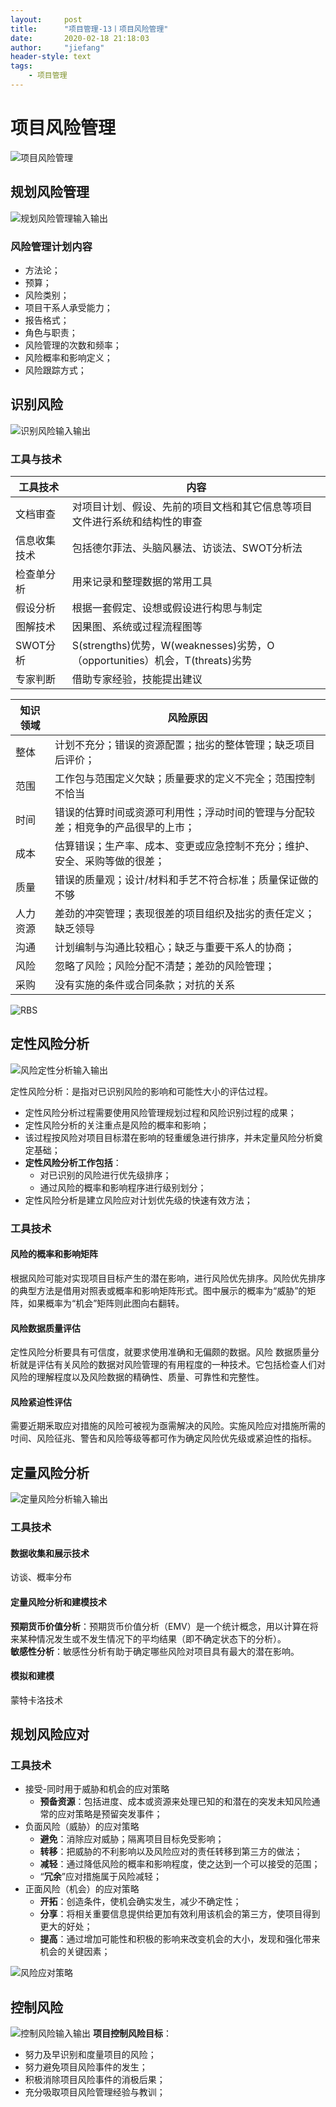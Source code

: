 ```yaml
---
layout:     post
title:      "项目管理-13丨项目风险管理"
date:       2020-02-18 21:18:03
author:     "jiefang"
header-style: text
tags:
    - 项目管理
---
```

# 项目风险管理

![项目风险管理](https://s2.ax1x.com/2020/02/18/3ky4l6.png)

## 规划风险管理
![规划风险管理输入输出](https://s2.ax1x.com/2020/02/18/3k6khn.png)

### 风险管理计划内容
- 方法论；
- 预算；
- 风险类别；
- 项目干系人承受能力；
- 报告格式；
- 角色与职责；
- 风险管理的次数和频率；
- 风险概率和影响定义；
- 风险跟踪方式；

## 识别风险
![识别风险输入输出](https://s2.ax1x.com/2020/02/18/3kcS81.png)

### 工具与技术


工具技术 | 内容
---|---
文档审查 | 对项目计划、假设、先前的项目文档和其它信息等项目文件进行系统和结构性的审查
信息收集技术|包括德尔菲法、头脑风暴法、访谈法、SWOT分析法
检查单分析|用来记录和整理数据的常用工具
假设分析|根据一套假定、设想或假设进行构思与制定
图解技术|因果图、系统或过程流程图等
SWOT分析|S(strengths)优势，W(weaknesses)劣势，O（opportunities）机会，T(threats)劣势
专家判断|借助专家经验，技能提出建议


知识领域 | 风险原因
---|---
整体|计划不充分；错误的资源配置；拙劣的整体管理；缺乏项目后评价；
范围|工作包与范围定义欠缺；质量要求的定义不完全；范围控制不恰当
时间|错误的估算时间或资源可利用性；浮动时间的管理与分配较差；相竞争的产品很早的上市；
成本|估算错误；生产率、成本、变更或应急控制不充分；维护、安全、采购等做的很差；
质量|错误的质量观；设计/材料和手艺不符合标准；质量保证做的不够
人力资源|差劲的冲突管理；表现很差的项目组织及拙劣的责任定义；缺乏领导
沟通|计划编制与沟通比较粗心；缺乏与重要干系人的协商；
风险|忽略了风险；风险分配不清楚；差劲的风险管理；
采购|没有实施的条件或合同条款；对抗的关系

![RBS](https://s2.ax1x.com/2020/02/18/3kg560.md.png)

## 定性风险分析
![风险定性分析输入输出](https://s2.ax1x.com/2020/02/18/3kgzX6.png)

定性风险分析：是指对已识别风险的影响和可能性大小的评估过程。
- 定性风险分析过程需要使用风险管理规划过程和风险识别过程的成果；
- 定性风险分析的关注重点是风险的概率和影响；
- 该过程按风险对项目目标潜在影响的轻重缓急进行排序，并未定量风险分析奠定基础；
- **定性风险分析工作包括**：
    - 对已识别的风险进行优先级排序；
    - 通过风险的概率和影响程序进行级别划分；
- 定性风险分析是建立风险应对计划优先级的快速有效方法；

### 工具技术
#### 风险的概率和影响矩阵
根据风险可能对实现项目目标产生的潜在影响，进行风险优先排序。风险优先排序的典型方法是借用对照表或概率和影响矩阵形式。图中展示的概率为“威胁”的矩阵，如果概率为“机会”矩阵则此图向右翻转。

#### 风险数据质量评估
定性风险分析要具有可信度，就要求使用准确和无偏颇的数据。风险
数据质量分析就是评估有关风险的数据对风险管理的有用程度的一种技术。它包括检查人们对风险的理解程度以及风险数据的精确性、质量、可靠性和完整性。

#### 风险紧迫性评估
需要近期釆取应对措施的风险可被视为亟需解决的风险。实施风险应对措施所需的吋间、风险征兆、警告和风险等级等都可作为确定风险优先级或紧迫性的指标。

## 定量风险分析
![定量风险分析输入输出](https://s2.ax1x.com/2020/02/18/3kXPMT.png)
### 工具技术
#### 数据收集和展示技术
访谈、概率分布
#### 定量风险分析和建模技术
**预期货币价值分析**：预期货币价值分析（EMV）是一个统计概念，用以计算在将来某种情况发生或不发生情况下的平均结果（即不确定状态下的分析）。<br>
**敏感性分析**：敏感性分析有助于确定哪些风险对项目具有最大的潜在影响。
#### 模拟和建模
蒙特卡洛技术
## 规划风险应对
### 工具技术
- 接受-同时用于威胁和机会的应对策略
    - **预备资源**：包括进度、成本或资源来处理已知的和潜在的突发未知风险通常的应对策略是预留突发事件；
- 负面风险（威胁）的应对策略
    - **避免**：消除应对威胁；隔离项目目标免受影响；
    - **转移**：把威胁的不利影响以及风险应对的责任转移到第三方的做法；
    - **减轻**：通过降低风险的概率和影响程度，使之达到一个可以接受的范围；
    - “**冗余**”应对措施属于风险减轻；
- 正面风险（机会）的应对策略
    - **开拓**：创造条件，使机会确实发生，减少不确定性；
    - **分享**：将相关重要信息提供给更加有效利用该机会的第三方，使项目得到更大的好处；
    - **提高**：通过增加可能性和积极的影响来改变机会的大小，发现和强化带来机会的关键因素；

![风险应对策略](https://s2.ax1x.com/2020/02/18/3kXnRx.png)

## 控制风险
![控制风险输入输出](https://s2.ax1x.com/2020/02/18/3kX0OS.png)
**项目控制风险目标**：
- 努力及早识别和度量项目的风险；
- 努力避免项目风险事件的发生；
- 积极消除项目风险事件的消极后果；
- 充分吸取项目风险管理经验与教训；


